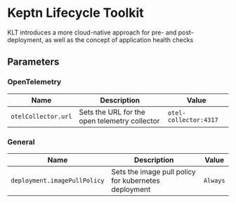 # Keptn Lifecycle Toolkit

KLT introduces a more cloud-native approach for pre- and post-deployment, as well as the concept of application health
checks

<!-- markdownlint-disable MD012 -->
## Parameters

### OpenTelemetry

| Name                | Description                                   | Value                 |
| ------------------- | --------------------------------------------- | --------------------- |
| `otelCollector.url` | Sets the URL for the open telemetry collector | `otel-collector:4317` |


### General

| Name                         | Description                                          | Value    |
| ---------------------------- | ---------------------------------------------------- | -------- |
| `deployment.imagePullPolicy` | Sets the image pull policy for kubernetes deployment | `Always` |

